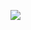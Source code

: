 <a href="https://codeclimate.com/github/Anton1214p/Task1MRPO/maintainability"><img src="https://api.codeclimate.com/v1/badges/df5345e52a52f83b3a17/maintainability" /></a>
